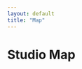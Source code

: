 ```yaml
---
layout: default
title: "Map"
---
```

<script src="{{ "/assets/js/ol.min.js" | relative_url }}"></script>
<link rel="stylesheet" href="{{ "/assets/css/ol.min.css" | relative_url }}">

<div class="w-100 position-relative bg-white" style="height: 100vh; height: calc(var(--dvh) - var(--navbar-height));">
	<h1 class="map-overlay left-0 top-0 ms-3 mt-3 ala-font">Studio Map</h1>
	<div id="map" class="w-100 h-100"></div>
</div>

<script>
(function() {
	const imageWidth = 2362;
	const imageHeight = 3000;

	// Maps use inverted coordinates for some reason
	const extent = [0, 0, imageHeight, imageWidth];
	const padding = 2000;
	const maxExtent = [
		extent[0] - padding,
		extent[1] - padding,
		extent[2] + padding,
		extent[3] + padding
	];

	const projection = new ol.proj.Projection({
		code: "static-image",
		units: "pixels",
		extent: extent,
	});

	const map = new ol.Map({
		target: "map",
		view: new ol.View({
			center: ol.extent.getCenter(extent),
			extent: maxExtent,
			projection: projection,
			showFullExtent: true,
			zoom: 0,
			maxZoom: 5
		})
	});

	// This mess is from https://openlayers.org/en/latest/examples/svg-layer.html
	// Because OpenLayers explodes if you render a SVG with StaticImage :)

	const svgContainer = document.createElement("div");
	svgContainer.style.width = `${imageHeight}px`;
	svgContainer.style.height = `${imageWidth}px`;
	svgContainer.style.transformOrigin = "top left";

	const req = new XMLHttpRequest();
	req.open("GET", "/assets/images/map/Studio_Map_No_Title.svg");
	req.addEventListener("load", function() {
		const svg = req.responseXML.documentElement;
		svgContainer.ownerDocument.importNode(svg);
		svgContainer.appendChild(svg);
	});
	req.send();

	map.addLayer(
		new ol.layer.Layer({
			render: function(frameState) {
				const scale = 1 / frameState.viewState.resolution;
				const center = frameState.viewState.center;
				const size = frameState.size;
				svgContainer.style.transform = ol.transform.composeCssTransform(
					size[0] / 2,
					size[1] / 2,
					scale,
					scale,
					frameState.viewState.rotation,
					-center[0],
					center[1] - imageWidth
				);
				return svgContainer;
			},
		})
	);

	map.getView().fit(extent, {padding: [10, 10, 10, 10]});
})();
</script>